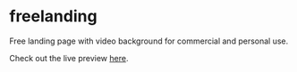 # freelanding
Free landing page with video background for commercial and personal use.

<p>Check out the live preview <a href="https://dzuz14.github.io/LandingPage/" target="_blank">here</a>.</p>
